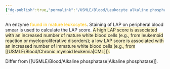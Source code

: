 ```yaml
---
{"dg-publish":true,"permalink":"/USMLE/Blood/Leukocyte alkaline phosphatase/","title":"Leukocyte alkaline phosphatase"}
---
```



An enzyme <font color="#ffc000">found in mature leukocytes</font>. Staining of LAP on peripheral blood smear is used to calculate the LAP score. <span style="background:rgba(240, 200, 0, 0.2)">A high LAP score is associated with an increased number of mature white blood cells (e.g., from leukemoid reaction or myeloproliferative disorders); a low LAP score is associated with an increased number of immature white blood cells (e.g., from [[USMLE/Blood/Chronic myeloid leukemia\|CML]]).</span>

Differ from [[USMLE/Blood/Alkaline phosphatase\|Alkaline phosphatase]].
